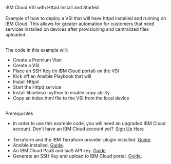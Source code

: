 IBM Cloud VSI with Httpd Install and Started</br></br>
Example of how to deploy a VSI that will have httpd installed and running on IBM Cloud. This allows for greater automation for customers that need services installed on devices after provisioning and centralized files uploaded. </br></br>

The code in this example will:</br>
*	Create a Premium Vlan</br>
*	Create a VSI</br>
*	Place an SSH Key (in IBM Cloud portal) on the VSI</br>
*	Kick off an Ansible Playbook that will </br>
* Install Httpd</br>
*	Start the Httpd service</br>
*	Install libselinux-python to enable copy ability</br>
*	Copy an index.html file to the VSI from the local device</br></br>

Prerequisites</br>
* In order to use this example code, you will need an upgraded IBM Cloud account. Don’t have an IBM Cloud account yet?  [Sign  Up Here](https://cloud.ibm.com/registration)  </br> </br>
* Terraform and the IBM Terraform provider plugin installed. [Guide](https://cloud.ibm.com/docs/terraform?topic=terraform-getting-started#install).  </br>
* Ansible installed. [Guide](https://cloud.ibm.com/docs/terraform?topic=terraform-getting-started#install).  </br>
* An IBM Cloud PaaS and IaaS API key. [Guide](https://cloud.ibm.com/docs/iam?topic=iam-userapikey).  </br>
* Generate an SSH Key and upload to IBM Cloud portal.  [Guide](https://cloud.ibm.com/docs/infrastructure/ssh-keys?topic=ssh-keys-adding-an-ssh-key).   <br/><br/>
